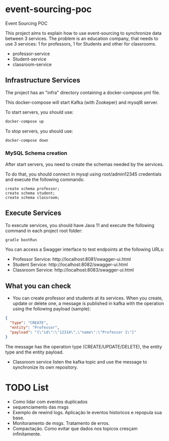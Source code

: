 # event-sourcing-poc
Event Sourcing POC

This project aims to explain how to use event-sourcing to synchronize data between 3 services.
The problem is an education company, that needs to use 3 services: 1 for professors, 1 for Students and other for classrooms.
- professor-service 
- Student-service
- classroom-service

## Infrastructure Services
The project has an "infra" directory containing a docker-compose.yml file.

This docker-compose will start Kafka (with Zookeper) and mysql8 server.

To start servers, you should use:
```bash
docker-compose up
``` 

To stop servers, you should use:
```bash
docker-compose down
``` 

### MySQL Schema creation
After start servers, you need to create the schemas needed by the services.

To do that, you should connect in mysql using root/admin12345 credentials and execute the following commands:
```mysql
create schema professor;
create schema student;
create schema classroom;
```

## Execute Services
To execute services, you should have Java 11 and execute the following command in each project root folder:
```bash
gradle bootRun
```
You can access a Swagger interface to test endpoints at the following URLs:
- Professor Service: http://localhost:8081/swagger-ui.html
- Student Service: http://localhost:8082/swagger-ui.html
- Classroom Service: http://localhost:8083/swagger-ui.html

## What you can check
- You can create professor and students at its services. When you create, update or delete one, a message is published in kafka with the operation using the following payload (sample):
```json
{
  "type": "CREATE",
  "entity": "Professor",
  "payload": "{\"id\":\"12314\",\"name\":\"Professor 1\"}"
}
```
The message has the operation type (CREATE/UPDATE/DELETE), the entity type and the entity payload.
- Classroom service listen the kafka topic and use the message to synchronize its own repository.


# TODO List
- Como lidar com eventos duplicados
- sequenciamento das msgs 
- Exemplo de rewind logs. Aplicação le eventos historicos e repopula sua base. 
- Monitoramento de msgs. Tratamento de erros. 
- Compactação. Como evitar que dados nos topicos cresçam infinitamente.
